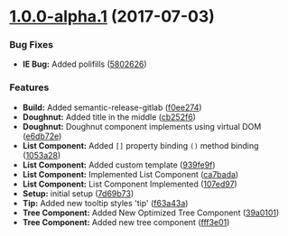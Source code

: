 <a name="1.0.0-alpha.1"></a>
# [1.0.0-alpha.1](http://code.siemens.com/aravind.pampana/batman/compare/1.0.0...v1.0.0-alpha.1) (2017-07-03)


### Bug Fixes

* **IE Bug:** Added polifills ([5802626](http://code.siemens.com/aravind.pampana/batman/commits/5802626))


### Features

* **Build:** Added semantic-release-gitlab ([f0ee274](http://code.siemens.com/aravind.pampana/batman/commits/f0ee274))
* **Doughnut:** Added title in the middle ([cb252f6](http://code.siemens.com/aravind.pampana/batman/commits/cb252f6))
* **Doughnut:** Doughnut component implements using virtual DOM ([e6db72e](http://code.siemens.com/aravind.pampana/batman/commits/e6db72e))
* **List Component:** Added `[]` property binding `()` method binding ([1053a28](http://code.siemens.com/aravind.pampana/batman/commits/1053a28))
* **List Component:** Added custom template ([939fe9f](http://code.siemens.com/aravind.pampana/batman/commits/939fe9f))
* **List Component:** Implemented List Component ([ca7bada](http://code.siemens.com/aravind.pampana/batman/commits/ca7bada))
* **List Component:** List Component Implemented ([107ed97](http://code.siemens.com/aravind.pampana/batman/commits/107ed97))
* **Setup:** initial setup ([7d69b73](http://code.siemens.com/aravind.pampana/batman/commits/7d69b73))
* **Tip:** Added new tooltip styles 'tip' ([f63a43a](http://code.siemens.com/aravind.pampana/batman/commits/f63a43a))
* **Tree Component:** Added New Optimized Tree Component ([39a0101](http://code.siemens.com/aravind.pampana/batman/commits/39a0101))
* **Tree Component:** Added new tree component ([fff3e01](http://code.siemens.com/aravind.pampana/batman/commits/fff3e01))



